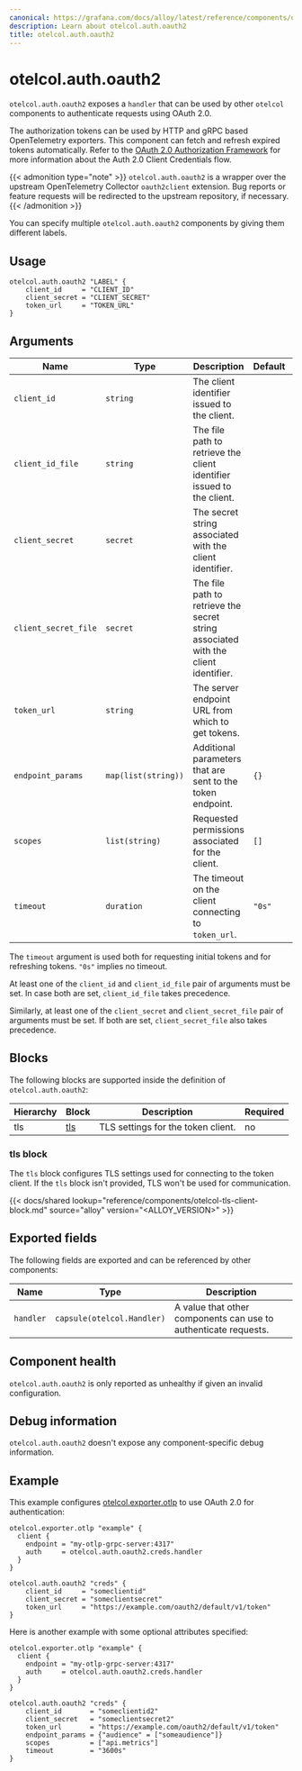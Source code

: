 ```yaml
---
canonical: https://grafana.com/docs/alloy/latest/reference/components/otelcol.auth.oauth2/
description: Learn about otelcol.auth.oauth2
title: otelcol.auth.oauth2
---
```


# otelcol.auth.oauth2

`otelcol.auth.oauth2` exposes a `handler` that can be used by other `otelcol` components to authenticate requests using OAuth 2.0.

The authorization tokens can be used by HTTP and gRPC based OpenTelemetry exporters.
This component can fetch and refresh expired tokens automatically.
Refer to the [OAuth 2.0 Authorization Framework](https://datatracker.ietf.org/doc/html/rfc6749#section-4.4) for more information about the Auth 2.0 Client Credentials flow.


{{< admonition type="note" >}}
`otelcol.auth.oauth2` is a wrapper over the upstream OpenTelemetry Collector `oauth2client` extension.
Bug reports or feature requests will be redirected to the upstream repository, if necessary.
{{< /admonition >}}

You can specify multiple `otelcol.auth.oauth2` components by giving them different labels.

## Usage

```alloy
otelcol.auth.oauth2 "LABEL" {
    client_id     = "CLIENT_ID"
    client_secret = "CLIENT_SECRET"
    token_url     = "TOKEN_URL"
}
```

## Arguments

Name                 | Type                | Description                                                                        | Default | Required
-------------------- | ------------------- | ---------------------------------------------------------------------------------- | ------- | --------
`client_id`          | `string`            | The client identifier issued to the client.                                        |         | no
`client_id_file`     | `string`            | The file path to retrieve the client identifier issued to the client.              |         | no
`client_secret`      | `secret`            | The secret string associated with the client identifier.                           |         | no
`client_secret_file` | `secret`            | The file path to retrieve the secret string associated with the client identifier. |         | no
`token_url`          | `string`            | The server endpoint URL from which to get tokens.                                  |         | yes
`endpoint_params`    | `map(list(string))` | Additional parameters that are sent to the token endpoint.                         | `{}`    | no
`scopes`             | `list(string)`      | Requested permissions associated for the client.                                   | `[]`    | no
`timeout`            | `duration`          | The timeout on the client connecting to `token_url`.                               | `"0s"`  | no

The `timeout` argument is used both for requesting initial tokens and for refreshing tokens. `"0s"` implies no timeout.

At least one of the `client_id` and `client_id_file` pair of arguments must be
set. In case both are set, `client_id_file` takes precedence.

Similarly, at least one of the `client_secret` and `client_secret_file` pair of arguments must be set.
If both are set, `client_secret_file` also takes precedence.

## Blocks

The following blocks are supported inside the definition of `otelcol.auth.oauth2`:

Hierarchy | Block   | Description                        | Required
----------|---------|------------------------------------|---------
tls       | [tls][] | TLS settings for the token client. | no

[tls]: #tls-block

### tls block

The `tls` block configures TLS settings used for connecting to the token client. If the `tls` block isn't provided, TLS won't be used for communication.

{{< docs/shared lookup="reference/components/otelcol-tls-client-block.md" source="alloy" version="<ALLOY_VERSION>" >}}

## Exported fields

The following fields are exported and can be referenced by other components:

Name      | Type                       | Description
----------|----------------------------|----------------------------------------------------------------
`handler` | `capsule(otelcol.Handler)` | A value that other components can use to authenticate requests.

## Component health

`otelcol.auth.oauth2` is only reported as unhealthy if given an invalid configuration.

## Debug information

`otelcol.auth.oauth2` doesn't expose any component-specific debug information.

## Example

This example configures [otelcol.exporter.otlp][] to use OAuth 2.0 for authentication:

```alloy
otelcol.exporter.otlp "example" {
  client {
    endpoint = "my-otlp-grpc-server:4317"
    auth     = otelcol.auth.oauth2.creds.handler
  }
}

otelcol.auth.oauth2 "creds" {
    client_id     = "someclientid"
    client_secret = "someclientsecret"
    token_url     = "https://example.com/oauth2/default/v1/token"
}
```

Here is another example with some optional attributes specified:
```alloy
otelcol.exporter.otlp "example" {
  client {
    endpoint = "my-otlp-grpc-server:4317"
    auth     = otelcol.auth.oauth2.creds.handler
  }
}

otelcol.auth.oauth2 "creds" {
    client_id       = "someclientid2"
    client_secret   = "someclientsecret2"
    token_url       = "https://example.com/oauth2/default/v1/token"
    endpoint_params = {"audience" = ["someaudience"]}
    scopes          = ["api.metrics"]
    timeout         = "3600s"
}
```

[otelcol.exporter.otlp]: ../otelcol.exporter.otlp/
